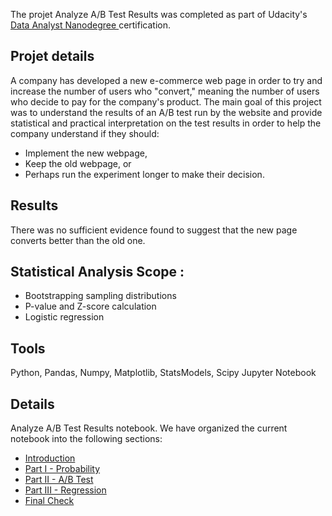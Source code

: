The projet Analyze A/B Test Results was completed as part of Udacity's <a href="https://www.udacity.com/course/data-analyst-nanodegree--nd002"> Data Analyst Nanodegree </a> certification.

## Projet details  
A company has developed a new e-commerce web page in order to try and increase the number of users who "convert," meaning the number of users who decide to pay for the company's product. The main goal of this project was to understand the results of an A/B test run by the website and provide statistical and practical interpretation on the test results in order to help the company understand if they should:
- Implement the new webpage, 
- Keep the old webpage, or 
- Perhaps run the experiment longer to make their decision.

## Results
There was no sufficient evidence found to suggest that the new page converts better than the old one.

## Statistical Analysis Scope :
- Bootstrapping sampling distributions
- P-value and Z-score calculation
- Logistic regression

## Tools
Python, Pandas, Numpy, Matplotlib, StatsModels, Scipy
Jupyter Notebook

## Details
Analyze A/B Test Results notebook. We have organized the current notebook into the following sections: 
- [Introduction](#intro)
- [Part I - Probability](#probability)
- [Part II - A/B Test](#ab_test)
- [Part III - Regression](#regression)
- [Final Check](#finalcheck)
